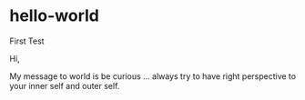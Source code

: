 # hello-world
First Test

Hi,

My message to world is be curious ... always try to have right perspective to your inner self and outer self.
